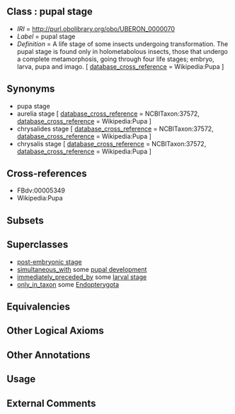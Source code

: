 
## Class : pupal stage

 * *IRI* = http://purl.obolibrary.org/obo/UBERON_0000070
 * *Label* = pupal stage
 * *Definition* = A life stage of some insects undergoing transformation. The pupal stage is found only in holometabolous insects, those that undergo a complete metamorphosis, going through four life stages; embryo, larva, pupa and imago. [ [database_cross_reference](../../ef/oboInOwl#hasDbXref.md) = Wikipedia:Pupa ]

## Synonyms

 * pupa stage
 * aurelia stage [ [database_cross_reference](../../ef/oboInOwl#hasDbXref.md) = NCBITaxon:37572, [database_cross_reference](../../ef/oboInOwl#hasDbXref.md) = Wikipedia:Pupa ]
 * chrysalides stage [ [database_cross_reference](../../ef/oboInOwl#hasDbXref.md) = NCBITaxon:37572, [database_cross_reference](../../ef/oboInOwl#hasDbXref.md) = Wikipedia:Pupa ]
 * chrysalis stage [ [database_cross_reference](../../ef/oboInOwl#hasDbXref.md) = NCBITaxon:37572, [database_cross_reference](../../ef/oboInOwl#hasDbXref.md) = Wikipedia:Pupa ]

## Cross-references

 * FBdv:00005349
 * Wikipedia:Pupa

## Subsets


## Superclasses

 * [post-embryonic stage](../../UBERON/92/UBERON_0000092.md)
 * [simultaneous_with](../../RO/82/RO_0002082.md) some [pupal development](../../GO/09/GO_0035209.md)
 * [immediately_preceded_by](../../RO/87/RO_0002087.md) some [larval stage](../../UBERON/69/UBERON_0000069.md)
 * [only_in_taxon](../../RO/60/RO_0002160.md) some [Endopterygota](../../NCBITaxon/92/NCBITaxon_33392.md)

## Equivalencies


## Other Logical Axioms


## Other Annotations


## Usage


## External Comments

